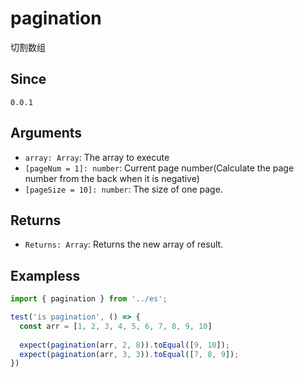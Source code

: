 # pagination

切割数组

## Since

`0.0.1`

## Arguments

- `array: Array`: The array to execute
- `[pageNum = 1]: number`: Current page number(Calculate the page number from the back when it is negative)
- `[pageSize = 10]: number`: The size of one page.

## Returns

- `Returns: Array`: Returns the new array of result.

## Exampless

```js
import { pagination } from '../es';

test('is pagination', () => {
  const arr = [1, 2, 3, 4, 5, 6, 7, 8, 9, 10]
  
  expect(pagination(arr, 2, 8)).toEqual([9, 10]);
  expect(pagination(arr, 3, 3)).toEqual([7, 8, 9]);
})
```
